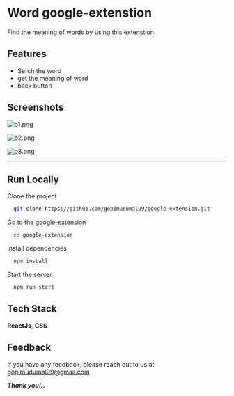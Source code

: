 
# Word google-extenstion

Find the meaning of words by using this extenstion.

## Features
- Serch the word
- get the meaning of word
- back button


## Screenshots

![p1.png](https://i.postimg.cc/c1KCFKpd/p1.png)

![p2.png](https://i.postimg.cc/gjwxRrWk/p2.png)

![p3.png](https://i.postimg.cc/wxt5DjFm/p3.png)


---
## Run Locally

Clone the project

```bash
  git clone https://github.com/gopimudumal99/google-extension.git
```

Go to the google-extension

```bash
  cd google-extension
```

Install dependencies

```bash
  npm install
```

Start the server

```bash
  npm run start
```


## Tech Stack

**ReactJs**, **CSS**



## Feedback

If you have any feedback, please reach out to us at gopimudumal99@gmail.com

***Thank you!..***
